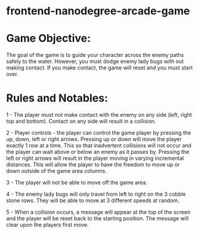 frontend-nanodegree-arcade-game
===============================

Game Objective:
===============
The goal of the game is to guide your character across the enemy paths safely to the
water. However, you must dodge enemy lady bugs with out making contact. If you make
contact, the game will reset and you must start over.

Rules and Notables:
===================
1 - The player must not make contact with the enemy on any side (left, right top and
bottom). Contact on any side will result in a collision.

2 - Player controls - the player can control the game player by pressing the up, down,
left or right arrows. Pressing up or down will move the player exactly 1 row at a time.
This so that inadvertent collisions will not occur and the player can wait above or 
below an enemy as it passes by. Pressing the left or right arrows will result in the 
player moving in varying incremental distances. This will allow the player to have the
freedom to move up or down outside of the game area columns.

3 - The player will not be able to move off the game area.

4 - The enemy lady bugs will only travel from left to right on the 3 cobble stone rows.
They will be able to move at 3 different speeds at random.

5 - When a collision occurs, a message will appear at the top of the screen and the player
will be reset back to the starting position. The message will clear upon the players
first move.
